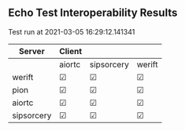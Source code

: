 ## Echo Test Interoperability Results
Test run at 2021-03-05 16:29:12.141341

| Server      | Client      |             |             |
|-------------|-------------|-------------|-------------|
|             | aiortc      | sipsorcery  | werift      |
| werift      | &#9745;     | &#9745;     | &#9745;     |
| pion        | &#9745;     | &#9745;     | &#9745;     |
| aiortc      | &#9745;     | &#9745;     | &#9745;     |
| sipsorcery  | &#9745;     | &#9745;     | &#9745;     |
